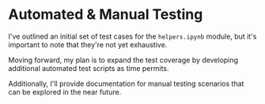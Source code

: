 # Automated & Manual Testing

I've outlined an initial set of test cases for the ```helpers.ipynb``` module, but it's important to note that they're not yet exhaustive.

Moving forward, my plan is to expand the test coverage by developing additional automated test scripts as time permits.

Additionally, I'll provide documentation for manual testing scenarios that can be explored in the near future.
